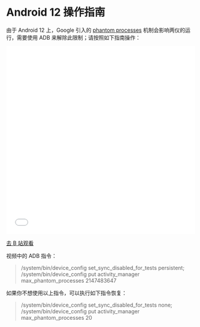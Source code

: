 # Android 12 操作指南

由于 Android 12 上，Google 引入的 [phantom processes](https://cs.android.com/android/_/android/platform/frameworks/base/+/157550849f0430181fa53c8e1b63112c59c6937b) 机制会影响两仪的运行，需要使用 ADB 来解除此限制；请按照如下指南操作：

<iframe src="//player.bilibili.com/player.html?aid=680784467&bvid=BV1LS4y177bG&cid=488098186&page=1" scrolling="no" border="0" frameborder="no" framespacing="0" allowfullscreen="true" width="100%" height="500" high_quality="1" danmaku="1"> </iframe>

[去 B 站观看](https://www.bilibili.com/video/BV1LS4y177bG?share_source=copy_web)

视频中的 ADB 指令：

> /system/bin/device_config set_sync_disabled_for_tests persistent; /system/bin/device_config put activity_manager max_phantom_processes 2147483647

如果你不想使用以上指令，可以执行如下指令恢复：

> /system/bin/device_config set_sync_disabled_for_tests none; /system/bin/device_config put activity_manager max_phantom_processes 20